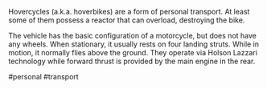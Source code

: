 Hovercycles (a.k.a. hoverbikes) are a form of personal transport. At least some of them possess a reactor that can overload, destroying the bike. 

The vehicle has the basic configuration of a motorcycle, but does not have any wheels. When stationary, it usually rests on four landing struts. While in motion, it normally flies above the ground. They operate via Holson Lazzari technology while forward thrust is provided by the main engine in the rear.

#personal #transport 
